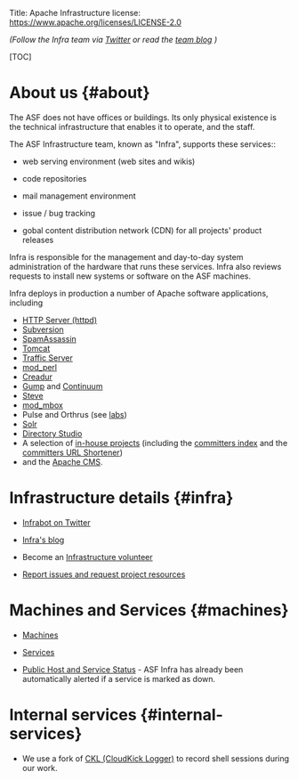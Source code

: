 Title: Apache Infrastructure
license: https://www.apache.org/licenses/LICENSE-2.0

*(Follow the Infra team via [Twitter](http://twitter.com/infrabot) or read
the [team blog](http://blogs.apache.org/infra/) )* 

[TOC]

# About us  {#about}

The ASF does not have offices or buildings. Its only physical existence is the technical infrastructure that enables it to operate, and the staff.

The ASF Infrastructure team, known as "Infra", supports these services::

- web serving environment (web sites and wikis)

- code repositories

- mail management environment

- issue / bug tracking

- gobal content distribution network (CDN) for all projects' product releases


Infra is responsible for the management and day-to-day system administration of the hardware that runs these services. Infra also reviews requests to install new systems or software on the ASF machines.

Infra deploys in production a number of Apache software applications, including

- [HTTP Server (httpd)](http://httpd.apache.org/)
- [Subversion](http://subversion.apache.org/)
- [SpamAssassin](http://spamassassin.apache.org/)
- [Tomcat](http://tomcat.apache.org/)
- [Traffic Server](http://trafficserver.apache.org/)
- [mod_perl](http://perl.apache.org/)
- [Creadur](http://creadur.apache.org/)
- [Gump](http://gump.apache.org/) and [Continuum](http://continuum.apache.org/)
- [Steve](http://steve.apache.org/)
- [mod_mbox](http://httpd.apache.org/mod_mbox/)
- Pulse and Orthrus (see [labs](http://labs.apache.org/labs))
- [Solr](http://lucene.apache.org/solr/)
- [Directory Studio](http://directory.apache.org/studio/)
- A selection of [in-house projects](https://svn.apache.org/repos/infra/infrastructure/trunk/projects/)
(including the [committers index](http://home.apache.org/committer-index.html) and the [committers URL Shortener](http://s.apache.org/))
- and the [Apache CMS](cms).
<!-- This doesn't include the technologies used to build the *.apache.org Web sites. -->


# Infrastructure details  {#infra}

-  <a href="https://twitter.com/infrabot" target="_blank">Infrabot on Twitter</a>

-  <a href="http://blogs.apache.org/infra/" target="_blank">Infra's blog</a>

-  Become an <a href="https://infra.apache.org/infra-volunteer.html" target="_blank">Infrastructure volunteer</a> 

-  <a href="https://infra.apache.org/contact.html" target="_blank">Report issues and request project
resources</a> 


# Machines and Services  {#machines}

-  <a href="https://infra.apache.org/machines.html" target="_blank">Machines</a>

-  <a href="https://infra.apache.org/services.html" target="_blank">Services</a>

-  [Public Host and Service Status](https://status.apache.org/) -
ASF Infra has already been automatically alerted if a service is marked as down.

# Internal services  {#internal-services}

-  We use a fork of [CKL (CloudKick Logger)](ckl) to record shell sessions
   during our work.

